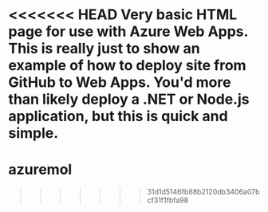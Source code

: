 <<<<<<< HEAD
Very basic HTML page for use with Azure Web Apps. This is really just to show an example of how to deploy site from GitHub to Web Apps. You'd more than likely deploy a .NET or Node.js application, but this is quick and simple.
=======
# azuremol
>>>>>>> 31d1d5146fb88b2120db3406a07bcf31f1fbfa98
